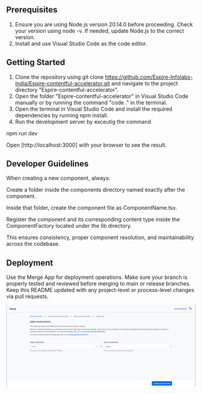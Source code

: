 ## Prerequisites

1. Ensure you are using Node.js version 20.14.0 before proceeding. Check your version using node -v. If needed, update Node.js to the correct version.
2. Install and use Visual Studio Code as the code editor.

## Getting Started

1. Clone the repository using git clone https://github.com/Espire-Infolabs-India/Espire-contentful-accelerator.git and navigate to the project directory "Espire-contentful-accelerator".
2. Open the folder "Espire-contentful-accelerator" in Visual Studio Code manually or by running the command "code ." in the terminal.
3. Open the terminal in Visual Studio Code and install the required dependencies by running npm install.
4. Run the development server by exceutig the command

npm run dev

Open [http://localhost:3000] with your browser to see the result.

## Developer Guidelines

When creating a new component, always:

Create a folder inside the components directory named exactly after the component.

Inside that folder, create the component file as ComponentName.tsx.

Register the component and its corresponding content type inside the ComponentFactory located under the lib directory.

This ensures consistency, proper component resolution, and maintainability across the codebase.

## Deployment

Use the Merge App for deployment operations. Make sure your branch is properly tested and reviewed 
before merging to main or release branches.
Keep this README updated with any project-level or process-level changes via pull requests.

![Merge App Screenshot](images/MergeAPPImage.png)
